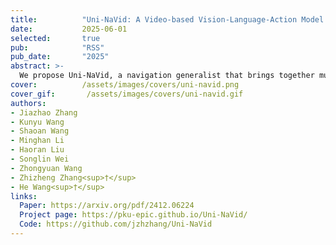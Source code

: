 ```yaml
---
title:          "Uni-NaVid: A Video-based Vision-Language-Action Model for Unifying Embodied Navigation Tasks"
date:           2025-06-01
selected:       true
pub:            "RSS"
pub_date:       "2025"
abstract: >-
  We propose Uni-NaVid, a navigation generalist that brings together multiple tasks within a single model, including Vision-and-Language Navigation, Object Navigation, Embodied Question Answering, and Human-Following. The central insight behind this unification is that different tasks create synergy beyond what specialists can achieve. On the technical side, Uni-NaVid adopts an online token merging strategy for achieving about 5 Hz model inference, and predicts action for multiple future steps for enabling non-blocking deployment in the real world.
cover:          /assets/images/covers/uni-navid.png
cover_gif:       /assets/images/covers/uni-navid.gif
authors:
- Jiazhao Zhang
- Kunyu Wang
- Shaoan Wang
- Minghan Li
- Haoran Liu
- Songlin Wei
- Zhongyuan Wang
- Zhizheng Zhang<sup>†</sup>
- He Wang<sup>†</sup>
links:
  Paper: https://arxiv.org/pdf/2412.06224
  Project page: https://pku-epic.github.io/Uni-NaVid/
  Code: https://github.com/jzhzhang/Uni-NaVid
---
```

